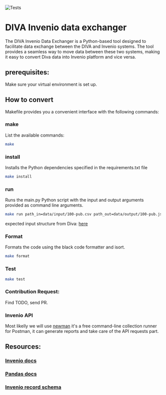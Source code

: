 ![Tests](https://github.com/KTH/diva-invenio-data-exchanger/actions/workflows/test.yml/badge.svg)

# DIVA Invenio data exchanger
The DIVA Invenio Data Exchanger is a Python-based tool designed to facilitate data exchange between the DIVA and Invenio systems.
The tool provides a seamless way to move data between these two systems, making it easy to convert Diva data into Invenio platform and vice versa.
## prerequisites:
Make sure your virtual environment is set up.

## How to convert
Makefile provides you a convenient interface with the following commands:

### make
List the available commands:
```bash
make
```
### install
Installs the Python dependencies specified in the requirements.txt file
```bash
make install
```

### run
Runs the main.py Python script with the input and output arguments provided as command line arguments.
```bash
make run path_in=data/input/100-pub.csv path_out=data/output/100-pub.json
```
expected input structure from Diva: [here](tests/fixtures/input/fixture.csv)


### Format
Formats the code using the black code formatter and isort.
```bash
make format
```

### Test
```bash
make test
```

### Contribution Request:
Find TODO, send PR.



### Invenio API
Most likelly we will use [newman](https://www.npmjs.com/package/newman) it's a free command-line collection runner for Postman, it can generate reports and take care of the API requests part.

## Resources:
### [Invenio docs](https://inveniordm.docs.cern.ch/reference/metadata/)


### [Pandas docs](https://pandas.pydata.org/docs/getting_started/intro_tutorials/10_text_data.html)



### [Invenio record schema](https://github.com/inveniosoftware/invenio-rdm-records/blob/6d7758714d08be9317bed5d402fc09731f71bf3d/invenio_rdm_records/records/jsonschemas/records/record-v6.0.0.json)